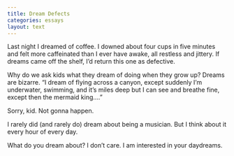 ```yaml
---
title: Dream Defects
categories: essays
layout: text
---
```


Last night I dreamed of coffee. I downed about four cups in five minutes and felt more caffeinated than I ever have awake, all restless and jittery. If dreams came off the shelf, I’d return this one as defective.

Why do we ask kids what they dream of doing when they grow up? Dreams are bizarre. “I dream of flying across a canyon, except suddenly I’m underwater, swimming, and it’s miles deep but I can see and breathe fine, except then the mermaid king….”

Sorry, kid. Not gonna happen.

I rarely did (and rarely do) dream about being a musician. But I think about it every hour of every day.

What do you dream about? I don’t care. I am interested in your daydreams.